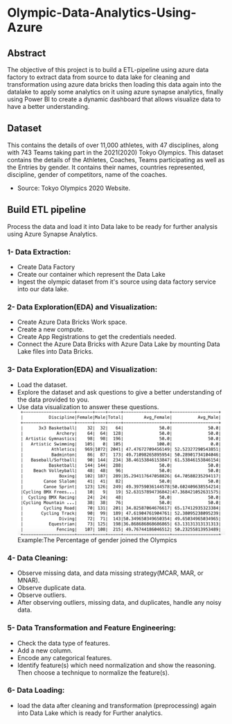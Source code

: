 # Olympic-Data-Analytics-Using-Azure

## Abstract
The objective of this project is to build a ETL-pipeline using azure data factory to extract data from source to data lake for cleaning and transformation using 
azure data bricks then loading this data again into the datalake to apply some analytics on it using azure synapse analytics, finally using 
Power BI to create a dynamic dashboard that allows visualize data to have a better understanding.

## Dataset
This contains the details of over 11,000 athletes, with 47 disciplines, along with 743 Teams taking part in the 2021(2020) Tokyo Olympics.
This dataset contains the details of the Athletes, Coaches, Teams participating as well as the Entries by gender. It contains their names, countries represented, discipline, gender of competitors, name of the coaches.
- Source: Tokyo Olympics 2020 Website.

## Build ETL pipeline 
Process the data and load it into Data lake to be ready for further analysis using Azure Synapse Analytics. 
  
### 1- Data Extraction:  
- Create Data Factory 
- Create our container which represent the Data Lake 
- Ingest the olympic dataset from it's source using data factory service into our data lake. 

### 2- Data Exploration(EDA) and Visualization:
- Create Azure Data Bricks Work space.
- Create a new compute.
- Create App Registrations to get the credentials needed.
- Connect the Azure Data Bricks with Azure Data Lake by mounting Data Lake files into Data Bricks.

### 3- Data Exploration(EDA) and Visualization:
- Load the dataset.
- Explore the dataset and ask questions to give a better understanding of the data provided to you.
- Use data visualization to answer these questions.
![Percentage of the gender joined](asstes/1.png)
Example:The Percentage of gender joined the Olympics 
### 4- Data Cleaning:
- Observe missing data, and data missing strategy(MCAR, MAR, or MNAR).
- Observe duplicate data.
- Observe outliers.
- After observing outliers, missing data, and duplicates, handle any noisy data.

### 5- Data Transformation and Feature Engineering:
- Check the data type of features.
- Add a new column.
- Encode any categorical features.
- Identify feature(s) which need normalization and show the reasoning. Then choose a technique to normalize the feature(s).

### 6- Data Loading:
- load the data after cleaning and transformation (preprocessing) again into Data Lake which is ready for Further analytics.


